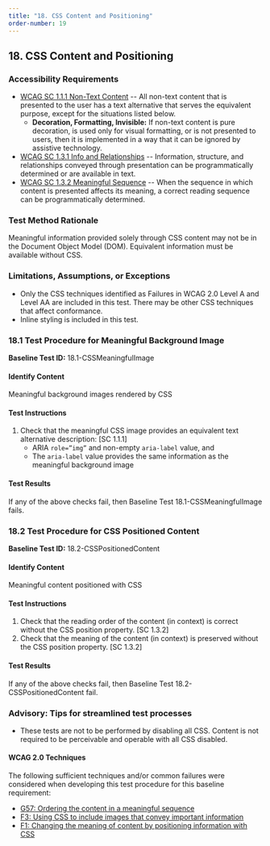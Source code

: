 ```yaml
---
title: "18. CSS Content and Positioning"
order-number: 19
---
```

## 18. CSS Content and Positioning

### Accessibility Requirements

-   [WCAG SC 1.1.1 Non-Text Content](http://www.w3.org/TR/UNDERSTANDING-WCAG20/text-equiv-all.html) -- All non-text content that is presented to the user has a text alternative that serves the equivalent purpose, except for the situations listed below.
    -   **Decoration, Formatting, Invisible:** If non-text content is pure decoration, is used only for visual formatting, or is not presented to users, then it is implemented in a way that it can be ignored by assistive technology.
-   [WCAG SC 1.3.1 Info and Relationships](http://www.w3.org/TR/UNDERSTANDING-WCAG20/content-structure-separation-programmatic.html) -- Information, structure, and relationships conveyed through presentation can be programmatically determined or are available in text.
-   [WCAG SC 1.3.2 Meaningful Sequence](http://www.w3.org/TR/UNDERSTANDING-WCAG20/content-structure-separation-sequence.html) -- When the sequence in which content is presented affects its meaning, a correct reading sequence can be programmatically determined.

### Test Method Rationale

Meaningful information provided solely through CSS content may not be in the Document Object Model (DOM). Equivalent information must be available without CSS.

### Limitations, Assumptions, or Exceptions

-   Only the CSS techniques identified as Failures in WCAG 2.0 Level A and Level AA are included in this test. There may be other CSS techniques that affect conformance.
-   Inline styling is included in this test.

### 18.1 Test Procedure for Meaningful Background Image

**Baseline Test ID:** 18.1-CSSMeaningfulImage
#### Identify Content
<p id="1IC">Meaningful background images rendered by CSS</p>

#### Test Instructions
<ol id="1TI">
    <li id="1TI-1">Check that the meaningful CSS image provides an equivalent text alternative description: [SC 1.1.1]
        <ul>
            <li>ARIA <code>role=”img”</code> and non-empty <code>aria-label</code> value, and</li>
            <li>The <code>aria-label</code> value provides the same information as the meaningful background image</li>
        </ul></li>
</ol>

#### Test Results
<p id="1TR">If any of the above checks fail, then Baseline Test 18.1-CSSMeaningfulImage fails.</p>

### 18.2 Test Procedure for CSS Positioned Content

**Baseline Test ID:** 18.2-CSSPositionedContent
#### Identify Content
<p id="2IC">Meaningful content positioned with CSS</p>

#### Test Instructions
<ol id="2TI">
    <li id="2TI-1">Check that the reading order of the content (in context) is correct without the CSS position property. [SC 1.3.2]</li>
    <li id="2TI-2">Check that the meaning of the content (in context) is preserved without the CSS position property. [SC 1.3.2]</li>
</ol>

#### Test Results
<p id="2TR">If any of the above checks fail, then Baseline Test 18.2-CSSPositionedContent fail.</p>

### Advisory: Tips for streamlined test processes
- These tests are not to be performed by disabling all CSS. Content is not required to be perceivable and operable with all CSS disabled.

#### WCAG 2.0 Techniques
The following sufficient techniques and/or common failures were considered when developing this test procedure for this baseline requirement:
-   [G57: Ordering the content in a meaningful sequence](https://www.w3.org/TR/WCAG20-TECHS/G57.html)
-   [F3: Using CSS to include images that convey important information](https://www.w3.org/TR/WCAG20-TECHS/F3.html)
-   [F1: Changing the meaning of content by positioning information with CSS](https://www.w3.org/TR/WCAG20-TECHS/F1.html)
